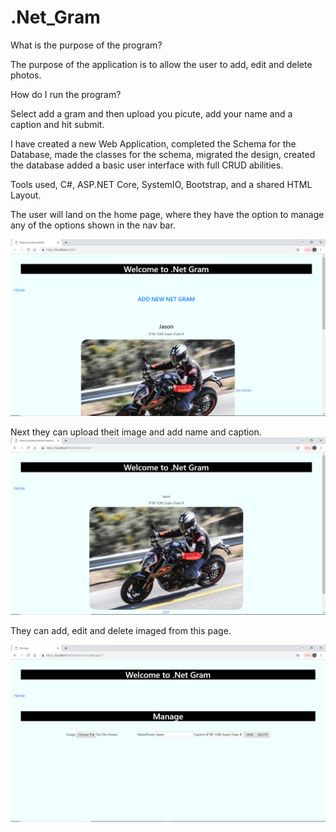 # .Net_Gram


What is the purpose of the program?

The purpose of the application is to allow the user to add, edit and delete photos.

How do I run the program?

Select add a gram and then upload you picute, add your name and a caption and hit submit.

I have created a new Web Application, completed the Schema for the Database, made the classes for the schema, migrated the design, created the database added a basic user interface with full CRUD abilities.



Tools used, C#, ASP.NET Core, SystemIO, Bootstrap, and a shared HTML Layout.

The user will land on the home page, where they have the option to manage any of the options shown in the nav bar.

![image](https://github.com/omence/.Net_Gram/blob/master/Screenshot%20(15).png)

Next they can upload theit image and add name and caption.
![image](https://github.com/omence/.Net_Gram/blob/master/Screenshot%20(16).png)

They can add, edit and delete imaged from this page.

![image](https://github.com/omence/.Net_Gram/blob/master/Screenshot%20(17).png)

